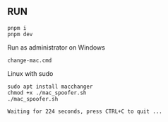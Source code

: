 ## RUN

```aiignore
pnpm i
pnpm dev
```

Run as administrator on Windows
```aiignore
change-mac.cmd
```

Linux with sudo
```aiignore
sudo apt install macchanger
chmod +x ./mac_spoofer.sh
./mac_spoofer.sh
```
```aiignore
Waiting for 224 seconds, press CTRL+C to quit ...
```